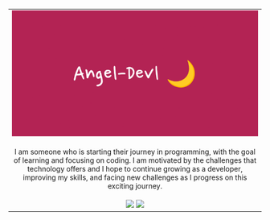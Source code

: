 <table style="background-color: transparent; width: 100%;">
  <tr>
    <td align="center">
      <img src="/Banner.png" alt="Mi Banner" width="500" height="250" />
    </td>
  </tr>
  <tr>
    <td align="center">
      <p>I am someone who is starting their journey in programming, with the goal of learning and focusing on coding. I am motivated by the challenges that technology offers and I hope to continue growing as a developer, improving my skills, and facing new challenges as I progress on this exciting journey.</p>
    </td>
  </tr>
  <tr>
    <td align="center">
      <img src="https://github-readme-stats.vercel.app/api?username=Angel-Devl&show_icons=true&theme=dark" width="45%" />
      <img src="https://github-readme-stats.vercel.app/api/top-langs/?username=Angel-Devl&layout=compact&theme=dark" width="45%" />
    </td>
  </tr>
</table>
